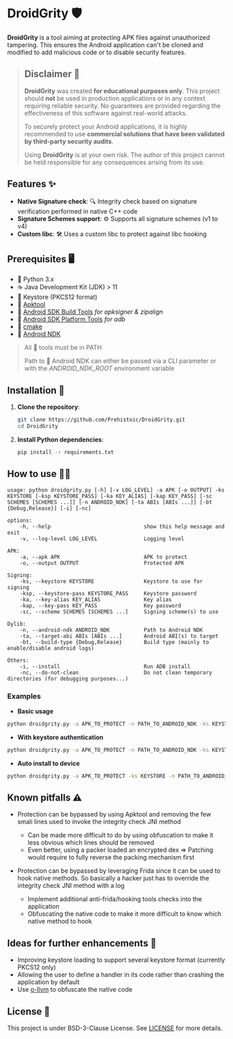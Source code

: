 # DroidGrity 🛡️

**DroidGrity** is a tool aiming at protecting APK files against unauthorized tampering. This ensures the Android application can't be cloned and modified to add malicious code or to disable security features.

> ## Disclaimer 📢
>
> **DroidGrity** was created **for educational purposes only**. This project should **not** be used in production applications or in any context requiring reliable security. No guarantees are provided regarding the effectiveness of this software against real-world attacks. 
> 
> To securely protect your Android applications, it is highly recommended to use **commercial solutions that have been validated by third-party security audits**.
> 
> Using **DroidGrity** is at your own risk. The author of this project cannot be held responsible for any consequences arising from its use.  

## Features ✨

- **Native Signature check**: 🔍 Integrity check based on signature verification performed in native C++ code
- **Signature Schemes support**: ⚙️ Supports all signature schemes (v1 to v4)
- **Custom libc**: 🛠️ Uses a custom libc to protect against libc hooking 

## Prerequisites 🖥️

- 🐍 Python 3.x
- ☕ Java Development Kit (JDK) > 11
- 🔑 Keystore (PKCS12 format)
- 🔧 [Apktool](https://github.com/iBotPeaches/Apktool)
- 🔧 [Android SDK Build Tools](https://developer.android.com/tools?hl=fr#tools-build) *for apksigner & zipalign*
- 🔧 [Android SDK Platform Tools](https://developer.android.com/tools?hl=fr#tools-platform) *for adb*
- 🔧 [cmake](https://cmake.org/)
- 🔨 [Android NDK](https://developer.android.com/ndk/downloads?hl=fr)

> All 🔧 tools must be in PATH
>
> Path to 🔨 Android NDK can either be passed via a CLI parameter or with the *ANDROID_NDK_ROOT* environment variable

## Installation 🚀

1. **Clone the repository**:

   ```bash
   git clone https://github.com/Prehistoic/DroidGrity.git
   cd DroidGrity
   ```

2. **Install Python dependencies**:

    ```bash
    pip install -r requirements.txt
    ```

## How to use 🏃‍♂️

```
usage: python droidgrity.py [-h] [-v LOG_LEVEL] -a APK [-o OUTPUT] -ks KEYSTORE [-ksp KEYSTORE_PASS] [-ka KEY_ALIAS] [-kap KEY_PASS] [-sc SCHEMES [SCHEMES ...]] [-n ANDROID_NDK] [-ta ABIs [ABIs ...]] [-bt {Debug,Release}] [-i] [-nc]

options:
    -h, --help                              show this help message and exit
    -v, --log-level LOG_LEVEL               Logging level

APK:
    -a, --apk APK                           APK to protect
    -o, --output OUTPUT                     Protected APK

Signing:
    -ks, --keystore KEYSTORE                Keystore to use for signing
    -ksp, --keystore-pass KEYSTORE_PASS     Keystore password
    -ka, --key-alias KEY_ALIAS              Key alias
    -kap, --key-pass KEY_PASS               Key password
    -sc, --scheme SCHEMES [SCHEMES ...]     Signing scheme(s) to use

Dylib:
    -n, --android-ndk ANDROID_NDK           Path to Android NDK
    -ta, --target-abi ABIs [ABIs ...]       Android ABI(s) to target
    -bt, --build-type {Debug,Release}       Build type (mainly to enable/disable android logs)

Others:
    -i, --install                           Run ADB install
    -nc, --do-not-clean                     Do not clean temporary directories (for debugging purposes...)
```

### Examples

- **Basic usage**

```bash
python droidgrity.py -a APK_TO_PROTECT -n PATH_TO_ANDROID_NDK -ks KEYSTORE
```

- **With keystore authentication**

```bash
python droidgrity.py -a APK_TO_PROTECT -n PATH_TO_ANDROID_NDK -ks KEYSTORE -ksp KEYSTORE_PASSWORD -ka KEY_ALIAS -kap KEY_ALIAS_PASSWORD
```

- **Auto install to device**

```bash
python droidgrity.py -a APK_TO_PROTECT -ks KEYSTORE -n PATH_TO_ANDROID_NDK --install
```

## Known pitfalls ⚠️

- Protection can be bypassed by using Apktool and removing the few smali lines used to invoke the integrity check JNI method
    - Can be made more difficult to do by using obfuscation to make it less obvious which lines should be removed
    - Even better, using a packer loaded an encrypted dex => Patching would require to fully reverse the packing mechanism first

- Protection can be bypassed by leveraging Frida since it can be used to hook native methods. So basically a hacker just has to override the integrity check JNI method with a log
    - Implement additional anti-frida/hooking tools checks into the application
    - Obfuscating the native code to make it more difficult to know which native method to hook

## Ideas for further enhancements 🚧

- Improving keystore loading to support several keystore format (currently PKCS12 only)
- Allowing the user to define a handler in its code rather than crashing the application by default
- Use [o-llvm](https://github.com/obfuscator-llvm/obfuscator/wiki) to obfuscate the native code

## License 📃

This project is under BSD-3-Clause License. See [LICENSE](./LICENSE.md) for more details. 




